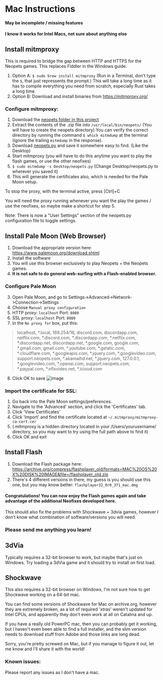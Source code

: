 # Mac Instructions

#### May be incomplete / missing features
#### I know it works for Intel Macs, not sure about anything else


## Install mitmproxy
This is required to bridge the gap between HTTP and HTTPS for the Neopets games. This replaces Fiddler in the Windows guide.

1. Option A: `$ sudo brew install mitmproxy` (Run in a Terminal, don't type the `$`, that just repressents the prompt.) This will take a long time as it has to compile everything you need from scratch, especially Rust takes a long time.
2. Option B: Download and install binaries from https://mitmproxy.org/

### Configure mitmproxy:
1. Download the [neopets folder in this project](https://download-directory.github.io/?url=https://github.com/themrrobert/neopets-flash-fix-windows-10/tree/main/neopets)
2. Extract the contents of the .zip file into `/usr/local/bin/neopets/` (You will have to create the neopets directory) You can verify the correct directory by running the command `$ which mitmdump` at the terminal (ignore the trailing `mitmdump` in the response).
3. Download [neopets.py](mitmproxy/neopets.py) and save it somewhere easy to find. (Like the Desktop)
4. Start mitmproxy (you will have to do this anytime you want to play the flash games, or use the other neofixes)
5. `$ sudo mitmdump -s Desktop/neopets.py`  (Change Desktop/neopets.py to wherever you saved it)
6. This will generate the certificates also, which is needed for the Pale Moon setup.

To stop the proxy, with the terminal active, press [Ctrl]+C 

You will need the proxy running whenever you want the play the games / use the neofixes, so maybe make a shortcut for step 5.

Note: There is now a "User Settings" section of the neopets.py configuration file to toggle settings.

## Install Pale Moon (Web Browser)
1. Download the appropriate version here: https://www.palemoon.org/download.shtml
2. Install the software
3. You will use this browser exclusively to play Neopets + the Neopets games. 
4. **It is not safe to do general web-surfing with a Flash-enabled browser.**

### Configure Pale Moon
3. Open Pale Moon, and go to Settings->Advanced->Network->Connection->Settings
4. Choose `Manual proxy configuration`
5. HTTP proxy: `localhost` Port: `8080`
6. SSL proxy: `localhost` Port: `8080`
7. In the `No proxy for` box, put this:
> localhost, *.local, 169.254/16, discord.com, discordapp.com, netflix.com, *.discord.com, *.discordapp.com, *.netflix.com, *.discordapp.net, discordapp.net, *.google.com, google.com, *.gmail.com, gmail.com, *.youtube.com, *.gstatic.com, *.cloudflare.com, *.googleapis.com, *.jquery.com, *.googlevideo.com, support.neopets.com, *.akamaihd.net, *.jquery.com, 127.0.0.1, *.googlevideo.com, *.openai.com, support.neopets.com, *.paypal.com, *.nflxvideo.net, *.icloud.com
8. Click OK to save
![image](https://github.com/themrrobert/neopets-flash-fix-windows-10/assets/10122432/c137d39f-2758-41f2-bf57-1da368f8e93b)

### Import the certificate for SSL:
1. Go back into the Pale Moon settings/preferences.
2. Navigate to the 'Advanced' section, and click the 'Certificates' tab.
3. Click 'View Certificates'
4. Click 'Import' and find the certificate located at `~/.mitmproxy/mitmproxy-ca-cert.cer` 
5. (.mitmproxy is a hidden directory located in your /Users/yourusername/ directory, so you may want to try using the full path above to find it)
6. Click OK and exit
 
## Install Flash
1. Download the Flash package here: https://archive.org/compress/flashplayer_old/formats=MAC%20OS%20X%20DISK%20IMAGE&file=/flashplayer_old.zip
2. There's 4 different versions in there, my guess is you should use this one, but you may know better: `flashplayer32_0r0_371_mac.dmg`

#### Congratulations! You can now enjoy the Flash games again and take advantage of the additional Neofixes developed here.

This should also fix the problems with Shockwave + 3dvia games, however I don't know what combination of software/versions you will need. 

### Please send me anything you learn! 

## 3dVia
Typically requires a 32-bit browser to work, but maybe that's just on Windows. Try loading a 3dVia game and it should try to install on first load.

## Shockwave
This also requires a 32-bit browser on Windows, I'm not sure how to get Shockwave working on a 64-bit mac.

You can find some versions of Shockwave for Mac on archive.org, however they are extremely broken, as a lot of required
'xtras' weren't updated for Intel CPUs, and apparently they don't even work at all on Catalina and up.

If you have a really old PowerPC mac, then you can probably get it working, but I haven't even been able to find a full 
installer, and the slim version needs to download stuff from Adobe and those links are long dead.

Sorry, you're pretty screwed on Mac, but if you manage to figure it out, let me know and I'll share it with the world!

### Known issues:

Please report any issues as I don't have a mac.
